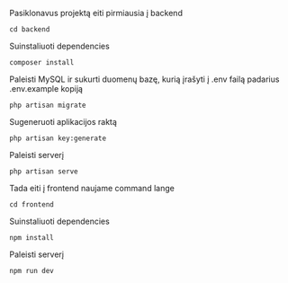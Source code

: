 Pasiklonavus projektą eiti pirmiausia į backend

    cd backend

Suinstaliuoti dependencies

    composer install

Paleisti MySQL ir sukurti duomenų bazę, kurią įrašyti į .env failą padarius .env.example kopiją

    php artisan migrate

Sugeneruoti aplikacijos raktą

    php artisan key:generate

Paleisti serverį

    php artisan serve

Tada eiti į frontend naujame command lange

    cd frontend

Suinstaliuoti dependencies

    npm install

Paleisti serverį

    npm run dev